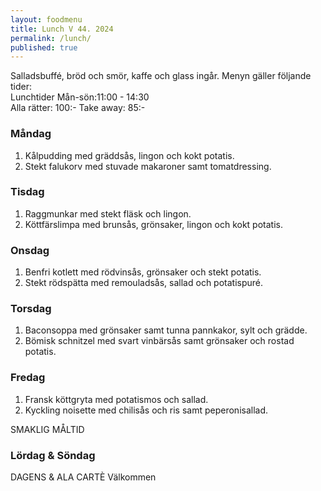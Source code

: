 ```yaml
---
layout: foodmenu
title: Lunch V 44. 2024
permalink: /lunch/
published: true
---
```

Salladsbuffé, bröd och smör, kaffe och glass ingår.
Menyn gäller följande tider:  
Lunchtider  Mån-sön:11:00 - 14:30  
Alla rätter: 100:- Take away: 85:-
                                
### Måndag

1. Kålpudding med gräddsås, lingon och kokt potatis.
2. Stekt falukorv med stuvade makaroner samt tomatdressing.

### Tisdag

1. Raggmunkar med stekt fläsk och lingon.
2. Köttfärslimpa med brunsås, grönsaker, lingon och kokt potatis. 

### Onsdag

1. Benfri kotlett med rödvinsås, grönsaker och stekt potatis.
2. Stekt rödspätta med remouladsås, sallad och potatispuré.

### Torsdag

1. Baconsoppa med grönsaker samt tunna pannkakor, sylt och grädde. 
2. Bömisk schnitzel med svart vinbärsås samt grönsaker och rostad potatis.

### Fredag  

1. Fransk köttgryta med potatismos och sallad.
2. Kyckling noisette med chilisås och ris samt peperonisallad.

SMAKLIG MÅLTID  
### Lördag & Söndag 
DAGENS & ALA CARTÈ
Välkommen
    
       
    

   
    
   
     

